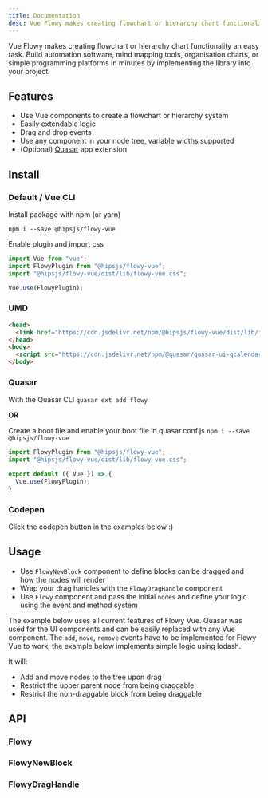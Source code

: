 ```yaml
---
title: Documentation
desc: Vue Flowy makes creating flowchart or hierarchy chart functionality an easy task. Build automation software, mind mapping tools, organisation charts, or simple programming platforms in minutes by implementing the library into your project.
---
```


Vue Flowy makes creating flowchart or hierarchy chart functionality an easy task. Build automation software, mind mapping tools, organisation charts, or simple programming platforms in minutes by implementing the library into your project.

## Features

- Use Vue components to create a flowchart or hierarchy system
- Easily extendable logic
- Drag and drop events
- Use any component in your node tree, variable widths supported
- (Optional) [Quasar](https://www.quasar.dev) app extension

## Install

### Default / Vue CLI

Install package with npm (or yarn)

`npm i --save @hipsjs/flowy-vue`

Enable plugin and import css

```js
import Vue from "vue";
import FlowyPlugin from "@hipsjs/flowy-vue";
import "@hipsjs/flowy-vue/dist/lib/flowy-vue.css";

Vue.use(FlowyPlugin);
```

### UMD

```html
<head>
  <link href="https://cdn.jsdelivr.net/npm/@hipsjs/flowy-vue/dist/lib/flowy-vue.css" rel="stylesheet" type="text/css">
</head>
<body>
  <script src="https://cdn.jsdelivr.net/npm/@quasar/quasar-ui-qcalendar/dist/flowy-vue.umd.min.js"></script>
</body>
```

### Quasar

With the Quasar CLI
`quasar ext add flowy`

**OR**

Create a boot file and enable your boot file in quasar.conf.js
`npm i --save @hipsjs/flowy-vue`

```js
import FlowyPlugin from "@hipsjs/flowy-vue";
import "@hipsjs/flowy-vue/dist/lib/flowy-vue.css";

export default ({ Vue }) => {
  Vue.use(FlowyPlugin);
}
```

### Codepen

Click the codepen button in the examples below :)

## Usage

- Use `FlowyNewBlock` component to define blocks can be dragged and how the nodes will render
- Wrap your drag handles with the `FlowyDragHandle` component
- Use `Flowy` component and pass the initial `nodes` and define your logic using the event and method system

The example below uses all current features of Flowy Vue. Quasar was used for the UI components and can be easily replaced with any Vue component.
The `add`, `move`, `remove` events have to be implemented for Flowy Vue to work, the example below implements simple logic using lodash.

It will:

- Add and move nodes to the tree upon drag
- Restrict the upper parent node from being draggable
- Restrict the non-draggable block from being draggable

<doc-example title="Example" file="home/demo" />

## API

### Flowy

<doc-api file="Flowy" />

### FlowyNewBlock

<doc-api file="FlowyNewBlock" />

### FlowyDragHandle

<doc-api file="FlowyDragHandle" />
